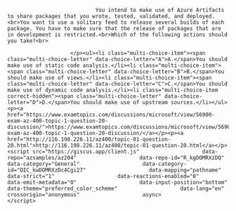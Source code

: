 <p class="card-text">
							
								You intend to make use of Azure Artifacts to share packages that you wrote, tested, validated, and deployed.<br>You want to use a solitary feed to release several builds of each package. You have to make sure that the release of packages that are in development is restricted.<br>Which of the following actions should you take?<br>
							
						</p><ul><li class="multi-choice-item"><span class="multi-choice-letter" data-choice-letter="A">A.</span>You should make use of static code analysis.</li><li class="multi-choice-item"><span class="multi-choice-letter" data-choice-letter="B">B.</span>You should make use of views.</li><li class="multi-choice-item"><span class="multi-choice-letter" data-choice-letter="C">C.</span>You should make use of dynamic code analysis.</li><li class="multi-choice-item correct-hidden"><span class="multi-choice-letter" data-choice-letter="D">D.</span>You should make use of upstream sources.</li></ul><p><a href="https://www.examtopics.com/discussions/microsoft/view/56900-exam-az-400-topic-1-question-20-discussion/">https://www.examtopics.com/discussions/microsoft/view/56900-exam-az-400-topic-1-question-20-discussion/</a></p><p><a href="http://116.198.226.11/az400/topic-01-question-20.html">http://116.198.226.11/az400/topic-01-question-20.html</a></p><script src="https://giscus.app/client.js"                    data-repo="azsamples/az204"                    data-repo-id="R_kgDOMRXzDQ"                    data-category="General"                    data-category-id="DIC_kwDOMRXzDc4Cgi27"                    data-mapping="pathname"                    data-strict="1"                    data-reactions-enabled="0"                    data-emit-metadata="0"                    data-input-position="bottom"                    data-theme="preferred_color_scheme"                    data-lang="en"                    crossorigin="anonymous"                    async>                    </script>
